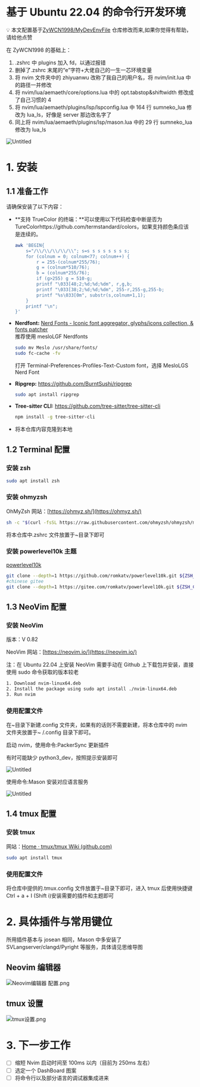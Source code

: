 # 基于 Ubuntu 22.04 的命令行开发环境

💡 本文配置基于[ZyWCN1998/MyDevEnvFile](https://github.com/ZyWCN1998/MyDevEnvFile) 仓库修改而来,如果你觉得有帮助，请给他点赞

在 ZyWCN1998 的基础上：

1. .zshrc 中 plugins 加入 fd，以通过报错
2. 删掉了.zshrc 末尾的“e”字符+大佬自己的一生一芯环境变量
3. 将 nvim 文件夹中的 zhiyuanwu 改称了我自己的用户名，将 nvim/init.lua 中的路径一并修改
4. 将 nvim/lua/aemaeth/core/options.lua 中的 opt.tabstop&shiftwidth 修改成了自己习惯的 4
5. 将 nvim/lua/aemaeth/plugins/lsp/lspconfig.lua 中 164 行 sumneko_lua 修改为 lua_ls，好像是 server 那边改名字了
6. 同上将 nvim/lua/aemaeth/plugins/lsp/mason.lua 中的 29 行 sumneko_lua 修改为 lua_ls

![Untitled](IMAGE/Untitled.png)

# 1. 安装

## 1.1 准备工作

请确保安装了以下内容：

- **支持 TrueColor 的终端：**可以使用以下代码检查中断是否为 TureColorhttps://github.com/termstandard/colors，如果支持颜色条应该是连续的。
  ```bash
  awk 'BEGIN{
      s="/\\/\\/\\/\\/\\"; s=s s s s s s s s;
      for (colnum = 0; colnum<77; colnum++) {
          r = 255-(colnum*255/76);
          g = (colnum*510/76);
          b = (colnum*255/76);
          if (g>255) g = 510-g;
          printf "\033[48;2;%d;%d;%dm", r,g,b;
          printf "\033[38;2;%d;%d;%dm", 255-r,255-g,255-b;
          printf "%s\033[0m", substr(s,colnum+1,1);
      }
      printf "\n";
  }'
  ```
- **Nerdfont:** [Nerd Fonts - Iconic font aggregator, glyphs/icons collection, & fonts patcher](https://www.nerdfonts.com/)  
  推荐使用 mesloLGF Nerdfonts

  ```bash
  sudo mv Meslo /usr/share/fonts/
  sudo fc-cache -fv
  ```

  打开 Terminal-Preferences-Profiles-Text-Custom font，选择 MesloLGS Nerd Font

- **Ripgrep:** https://github.com/BurntSushi/ripgrep
  ```bash
  sudo apt install ripgrep
  ```
- **Tree-sitter CLI:** https://github.com/tree-sitter/tree-sitter-cli
  ```bash
  npm install -g tree-sitter-cli
  ```
- 将本仓库内容克隆到本地

## 1.2 Terminal 配置

### 安装 zsh

```bash
sudo apt install zsh
```

### 安装 ohmyzsh

OhMyZsh 网站：[https://ohmyz.sh/](https://ohmyz.sh/)

```bash
sh -c "$(curl -fsSL https://raw.githubusercontent.com/ohmyzsh/ohmyzsh/master/tools/install.sh)"
```

将本仓库中.zshrc 文件放置于~目录下即可

### 安装 powerlevel10k 主题

[powerlevel10k](https://github.com/romkatv/powerlevel10k#oh-my-zsh)

```bash
git clone --depth=1 https://github.com/romkatv/powerlevel10k.git ${ZSH_CUSTOM:-$HOME/.oh-my-zsh/custom}/themes/powerlevel10k
#chinese gitee
git clone --depth=1 https://gitee.com/romkatv/powerlevel10k.git ${ZSH_CUSTOM:-$HOME/.oh-my-zsh/custom}/themes/powerlevel10k
```

## 1.3 NeoVim 配置

### 安装 NeoVim

版本：V 0.82

NeoVim 网站：[https://neovim.io/](https://neovim.io/)

注：在 Ubuntu 22.04 上安装 NeoVim 需要手动在 Github 上下载包并安装，直接使用 sudo 命令获取的版本较老

```bash
1. Download nvim-linux64.deb
2. Install the package using sudo apt install ./nvim-linux64.deb
3. Run nvim
```

### 使用配置文件

在\~目录下新建.config 文件夹，如果有的话则不需要新建，将本仓库中的 nvim 文件夹放置于\~ /.config 目录下即可。

启动 nvim，使用命令:PackerSync 更新插件

有时可能缺少 python3_dev，按照提示安装即可

![Untitled](IMAGE/Untitled%201.png)

使用命令:Mason 安装对应语言服务

![Untitled](IMAGE/Untitled%202.png)

## 1.4 tmux 配置

### 安装 tmux

网站：[Home · tmux/tmux Wiki (github.com)](https://github.com/tmux/tmux/wiki)

```bash
sudo apt install tmux
```

### 使用配置文件

将仓库中提供的.tmux.config 文件放置于~目录下即可，进入 tmux 后使用快捷键 Ctrl + a + I (Shift i)安装需要的插件和主题即可

# 2. 具体插件与常用键位

所用插件基本与 josean 相同，Mason 中多安装了 SVLangserver/clangd/Pyright 等服务，具体请见思维导图

## Neovim 编辑器

![Neovim编辑器 配置.png](IMAGE/Neovim.png)

## tmux 设置

![tmux设置.png](IMAGE/tmux.png)

# 3. 下一步工作

- [ ] 缩短 Nvim 启动时间至 100ms 以内（目前为 250ms 左右）
- [ ] 选定一个 DashBoard 图案
- [ ] 将命令行以及部分语言的调试器集成进来
